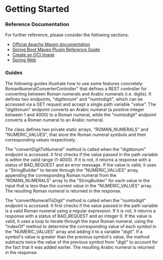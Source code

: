 # Getting Started

### Reference Documentation
For further reference, please consider the following sections:

* [Official Apache Maven documentation](https://maven.apache.org/guides/index.html)
* [Spring Boot Maven Plugin Reference Guide](https://docs.spring.io/spring-boot/docs/3.0.2/maven-plugin/reference/html/)
* [Create an OCI image](https://docs.spring.io/spring-boot/docs/3.0.2/maven-plugin/reference/html/#build-image)
* [Spring Web](https://docs.spring.io/spring-boot/docs/3.0.2/reference/htmlsingle/#web)

### Guides

The following guides illustrate how to use some features concretely:
RomanNumeralConverterController" that defines a REST controller for converting between Roman numerals and Arabic numerals (i.e. digits). It defines two endpoints, "digittonum" and "numtodigit", which can be accessed via a GET request and accept a single path variable "value". The "digittonum" endpoint converts an Arabic numeral (a positive integer between 1 and 4000) to a Roman numeral, while the "numtodigit" endpoint converts a Roman numeral to an Arabic numeral.

The class defines two private static arrays, "ROMAN_NUMERALS" and "NUMERIC_VALUES", that store the Roman numeral symbols and their corresponding values respectively.

The "convertDigitToNumeral" method is called when the "digittonum" endpoint is accessed. It first checks if the value passed in the path variable is within the valid range (1-4000). If it is not, it returns a response with a status of BAD_REQUEST and an error message. If the value is valid, it uses a "StringBuilder" to iterate through the "NUMERIC_VALUES" array, appending the corresponding Roman numeral from the "ROMAN_NUMERALS" array to the "StringBuilder" for each value in the input that is less than the current value in the "NUMERIC_VALUES" array. The resulting Roman numeral is returned in the response.

The "convertNumeralToDigit" method is called when the "numtodigit" endpoint is accessed. It first checks if the value passed in the path variable is a valid Roman numeral using a regular expression. If it is not, it returns a response with a status of BAD_REQUEST and an integer 0. If the value is valid, it uses a loop to iterate through the input Roman numeral, using the "indexOf" method to determine the corresponding value of each symbol in the "NUMERIC_VALUES" array and adding it to a variable "digit". If a symbol's value is greater than the previous symbol's value, the method subtracts twice the value of the previous symbol from "digit" to account for the fact that it was added earlier. The resulting Arabic numeral is returned in the response.

